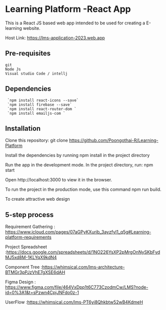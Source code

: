 # Learning Platform -React App

This is a React JS based web app intended to be used for creating a E-learning website.

Host Link:  https://lms-application-2023.web.app

## Pre-requisites
    git
    Node Js
    Visual studio Code / intellj
##  Dependencies
     `npm install react-icons --save`
     `npm install firebase --save`
     `npm install react-router-dom `
     `npm install emailjs-com `

## Installation
 Clone this repository: git clone https://github.com/Poongothai-R/Learning-Platform

 Install the dependencies by running npm install in the project directory

 Run the app in the development mode. In the project directory, run: npm start

 Open http://localhost:3000 to view it in the browser.

To run the project in the production mode, use this command npm run build.

 To create attractive web design

## 5-step process

 Requirement Gathering : https://www.icloud.com/pages/07aGPyKXurib_3ayzfyI1_q5g#Learning-platform-requirements

 Project Spreadsheet :https://docs.google.com/spreadsheets/d/1NO226YsXP2pMrgOnNySKbFydMJ5xd8M-1KLYqX9kdN4
 
Component Tree :https://whimsical.com/lms-architecture-BTMGr3pPJzVhE7gXSE6dAH

Figma Design : https://www.figma.com/file/464VxDpp1t6C773CzodmCw/LMS?node-id=0%3A1&t=sPzwn4CpjJNFdo0z-1

UserFlow :https://whimsical.com/lms-PT6yi8Qhkbtw52wB4KdmeH



